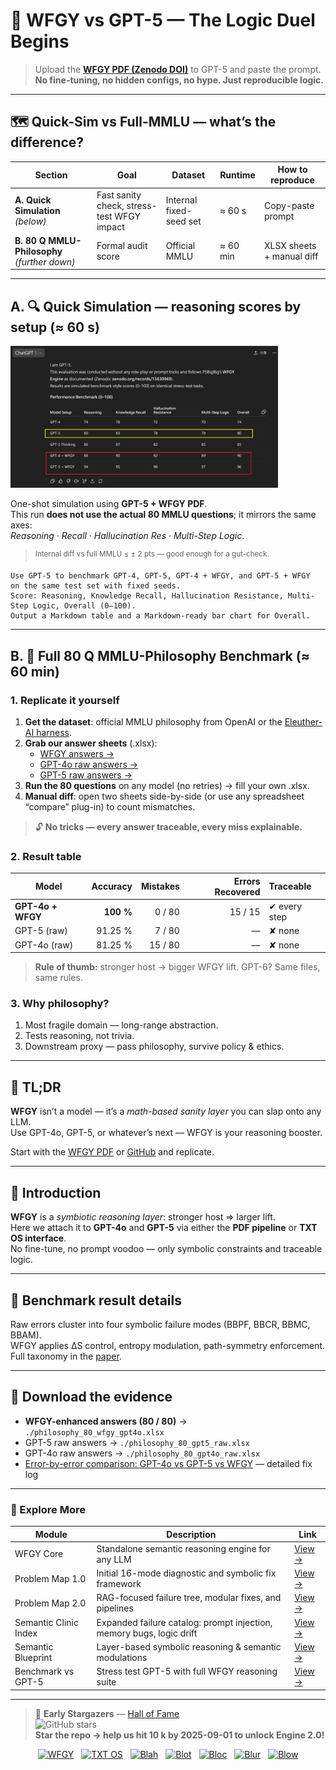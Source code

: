 # 📌 WFGY vs GPT-5 — The Logic Duel Begins

> Upload the **[WFGY PDF (Zenodo DOI)](https://doi.org/10.5281/zenodo.15630969)** to GPT-5 and paste the prompt.  
> **No fine-tuning, no hidden configs, no hype. Just reproducible logic.**

---

## 🗺️ Quick-Sim vs Full-MMLU — what’s the difference?

| Section | Goal | Dataset | Runtime | How to reproduce |
|---------|------|---------|---------|------------------|
| **A. Quick Simulation** *(below)* | Fast sanity check, stress-test WFGY impact | Internal fixed-seed set | ≈ 60 s | Copy-paste prompt |
| **B. 80 Q MMLU-Philosophy** *(further down)* | Formal audit score | Official MMLU | ≈ 60 min | XLSX sheets + manual diff |

---

## A. 🔍 Quick Simulation — reasoning scores by setup (≈ 60 s)

<img src="./gpt5_vs_wfgy_benchmark_20250808.png" width="85%" />

One-shot simulation using **GPT-5 + WFGY PDF**.  
This run **does not use the actual 80 MMLU questions**; it mirrors the same axes:  
*Reasoning · Recall · Hallucination Res · Multi-Step Logic*.

> <sup>Internal diff vs full MMLU ≤ ± 2 pts — good enough for a gut-check.</sup>

```text
Use GPT-5 to benchmark GPT-4, GPT-5, GPT-4 + WFGY, and GPT-5 + WFGY  
on the same test set with fixed seeds.  
Score: Reasoning, Knowledge Recall, Hallucination Resistance, Multi-Step Logic, Overall (0–100).  
Output a Markdown table and a Markdown-ready bar chart for Overall.
```

---

## B. 🧪 Full 80 Q MMLU-Philosophy Benchmark (≈ 60 min) 

### 1. Replicate it yourself

1. **Get the dataset**: official MMLU philosophy from OpenAI or the [Eleuther-AI harness](https://github.com/EleutherAI/lm-evaluation-harness).  
2. **Grab our answer sheets** (.xlsx):  
   - [WFGY answers →](./philosophy_80_wfgy_gpt4o.xlsx)  
   - [GPT-4o raw answers →](./philosophy_80_gpt4o_raw.xlsx)  
   - [GPT-5 raw answers →](./philosophy_80_gpt5_raw.xlsx)  
3. **Run the 80 questions** on any model (no retries) → fill your own .xlsx.  
4. **Manual diff**: open two sheets side-by-side (or use any spreadsheet “compare” plug-in) to count mismatches.

> 🔓 **No tricks — every answer traceable, every miss explainable.**

### 2. Result table

| Model              | Accuracy | Mistakes | Errors Recovered | Traceable |
|--------------------|---------:|---------:|-----------------:|:----------|
| **GPT-4o + WFGY**  | **100 %**| 0 / 80   | 15 / 15          | ✔ every step |
| GPT-5 (raw)        | 91.25 %  | 7 / 80   | —               | ✘ none |
| GPT-4o (raw)       | 81.25 %  | 15 / 80  | —               | ✘ none |

> **Rule of thumb:** stronger host → bigger WFGY lift. GPT-6? Same files, same rules.

### 3. Why philosophy?

1. Most fragile domain — long-range abstraction.  
2. Tests reasoning, not trivia.  
3. Downstream proxy — pass philosophy, survive policy & ethics.

---

## 💬 TL;DR

**WFGY** isn’t a model — it’s a *math-based sanity layer* you can slap onto any LLM.  
Use GPT-4o, GPT-5, or whatever’s next — WFGY is your reasoning booster.

Start with the [WFGY PDF](https://doi.org/10.5281/zenodo.15630969) or [GitHub](https://github.com/onestardao/WFGY) and replicate.

---

## 📌 Introduction

**WFGY** is a *symbiotic reasoning layer*: stronger host ⇒ larger lift.  
Here we attach it to **GPT-4o** and **GPT-5** via either the **PDF pipeline** or **TXT OS interface**.  
No fine-tune, no prompt voodoo — only symbolic constraints and traceable logic.

---

## 📌 Benchmark result details

Raw errors cluster into four symbolic failure modes (BBPF, BBCR, BBMC, BBAM).  
WFGY applies ΔS control, entropy modulation, path-symmetry enforcement.  
Full taxonomy in the [paper](https://zenodo.org/records/15630969).

---

## 📌 Download the evidence

- **WFGY-enhanced answers (80 / 80)** → `./philosophy_80_wfgy_gpt4o.xlsx`  
- GPT-5 raw answers → `./philosophy_80_gpt5_raw.xlsx`  
- GPT-4o raw answers → `./philosophy_80_gpt4o_raw.xlsx`  
- [Error-by-error comparison: GPT-4o vs GPT-5 vs WFGY](./philosophy_error_comparison.md) — detailed fix log


---

### 🧭 Explore More

| Module                | Description                                              | Link     |
|-----------------------|----------------------------------------------------------|----------|
| WFGY Core             | Standalone semantic reasoning engine for any LLM         | [View →](https://github.com/onestardao/WFGY/tree/main/core/README.md) |
| Problem Map 1.0       | Initial 16-mode diagnostic and symbolic fix framework    | [View →](https://github.com/onestardao/WFGY/tree/main/ProblemMap/README.md) |
| Problem Map 2.0       | RAG-focused failure tree, modular fixes, and pipelines   | [View →](https://github.com/onestardao/WFGY/blob/main/ProblemMap/rag-architecture-and-recovery.md) |
| Semantic Clinic Index | Expanded failure catalog: prompt injection, memory bugs, logic drift | [View →](https://github.com/onestardao/WFGY/blob/main/ProblemMap/SemanticClinicIndex.md) |
| Semantic Blueprint    | Layer-based symbolic reasoning & semantic modulations   | [View →](https://github.com/onestardao/WFGY/tree/main/SemanticBlueprint/README.md) |
| Benchmark vs GPT-5    | Stress test GPT-5 with full WFGY reasoning suite         | [View →](https://github.com/onestardao/WFGY/tree/main/benchmarks/benchmark-vs-gpt5/README.md) |


---

> 👑 **Early Stargazers** — [Hall of Fame](https://github.com/onestardao/WFGY/tree/main/stargazers)  
> <img src="https://img.shields.io/github/stars/onestardao/WFGY?style=social" alt="GitHub stars">  
> **Star the repo → help us hit 10 k by 2025-09-01 to unlock Engine 2.0!**

<div align="center">

[![WFGY](https://img.shields.io/badge/WFGY-Main-red?style=flat-square)](https://github.com/onestardao/WFGY)
&nbsp;
[![TXT OS](https://img.shields.io/badge/TXT%20OS-Reasoning%20OS-orange?style=flat-square)](https://github.com/onestardao/WFGY/tree/main/OS)
&nbsp;
[![Blah](https://img.shields.io/badge/Blah-Semantic%20Embed-yellow?style=flat-square)](https://github.com/onestardao/WFGY/tree/main/OS/BlahBlahBlah)
&nbsp;
[![Blot](https://img.shields.io/badge/Blot-Persona%20Core-green?style=flat-square)](https://github.com/onestardao/WFGY/tree/main/OS/BlotBlotBlot)
&nbsp;
[![Bloc](https://img.shields.io/badge/Bloc-Reasoning%20Compiler-blue?style=flat-square)](https://github.com/onestardao/WFGY/tree/main/OS/BlocBlocBloc)
&nbsp;
[![Blur](https://img.shields.io/badge/Blur-Text2Image%20Engine-navy?style=flat-square)](https://github.com/onestardao/WFGY/tree/main/OS/BlurBlurBlur)
&nbsp;
[![Blow](https://img.shields.io/badge/Blow-Game%20Logic-purple?style=flat-square)](https://github.com/onestardao/WFGY/tree/main/OS/BlowBlowBlow)

</div>

